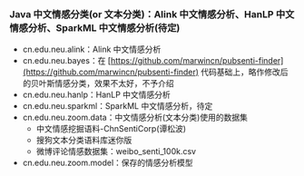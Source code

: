 ### Java 中文情感分类(or 文本分类)：Alink 中文情感分析、HanLP 中文情感分析、SparkML 中文情感分析(待定)
- cn.edu.neu.alink：Alink 中文情感分析
- cn.edu.neu.bayes：在 [https://github.com/marwincn/pubsenti-finder](https://github.com/marwincn/pubsenti-finder) 代码基础上，略作修改后的贝叶斯情感分类，效果不太好，不予介绍
- cn.edu.neu.hanlp：HanLP 中文情感分析
- cn.edu.neu.sparkml：SparkML 中文情感分析，待定
- cn.edu.neu.zoom.data：中文情感分析(文本分类)使用的数据集
	- 中文情感挖掘语料-ChnSentiCorp(谭松波)
	- 搜狗文本分类语料库迷你版
	- 微博评论情感数据集：weibo_senti_100k.csv
- cn.edu.neu.zoom.model：保存的情感分析模型
